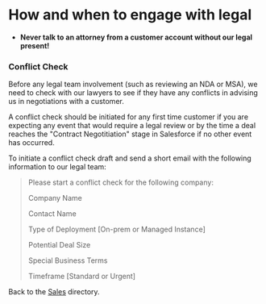# How and when to engage with legal

- **Never talk to an attorney from a customer account without our legal present!**

### Conflict Check

Before any legal team involvement (such as reviewing an NDA or MSA), we need to check with our lawyers to see if they have any conflicts in advising us in negotiations with a customer.

A conflict check should be initiated for any first time customer if you are expecting any event that would require a legal review or by the time a deal reaches the "Contract Negotitiation" stage in Salesforce if no other event has occurred.

To initiate a conflict check draft and send a short email with the following information to our legal team:

> Please start a conflict check for the following company:
>
> Company Name
>
> Contact Name
>
> Type of Deployment [On-prem or Managed Instance]
>
> Potential Deal Size
>
> Special Business Terms
>
> Timeframe [Standard or Urgent]

Back to the [Sales](./index.md) directory.
